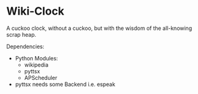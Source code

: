 # Wiki-Clock

A cuckoo clock, without a cuckoo, but with the wisdom of the all-knowing scrap heap.

Dependencies:
* Python Modules:
	* wikipedia
	* pyttsx
	* APScheduler
* pyttsx needs some Backend i.e. espeak
